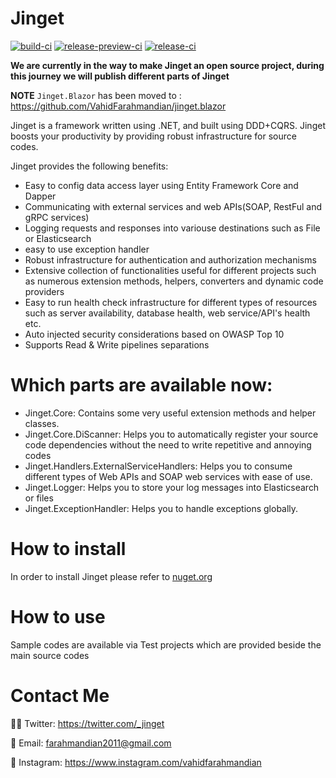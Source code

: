 # Jinget
 [![build-ci](https://github.com/VahidFarahmandian/Jinget/actions/workflows/build-ci.yml/badge.svg?branch=main)](https://github.com/VahidFarahmandian/Jinget/actions/workflows/build-ci.yml)
[![release-preview-ci](https://github.com/VahidFarahmandian/Jinget/actions/workflows/release-preview-ci.yml/badge.svg)](https://github.com/VahidFarahmandian/Jinget/actions/workflows/release-preview-ci.yml)
[![release-ci](https://github.com/VahidFarahmandian/Jinget/actions/workflows/release-ci.yml/badge.svg)](https://github.com/VahidFarahmandian/Jinget/actions/workflows/release-ci.yml)

**We are currently in the way to make Jinget an open source project, during this journey we will publish different parts of Jinget**

**NOTE** `Jinget.Blazor` has been moved to : https://github.com/VahidFarahmandian/jinget.blazor

Jinget is a framework written using .NET, and built using DDD+CQRS. Jinget boosts your productivity by providing robust infrastructure for source codes.

Jinget provides the following benefits:

- Easy to config data access layer using Entity Framework Core and Dapper
- Communicating with external services and web APIs(SOAP, RestFul and gRPC services)
- Logging requests and responses into variouse destinations such as File or Elasticsearch
- easy to use exception handler
- Robust infrastructure for authentication and authorization mechanisms
- Extensive collection of functionalities useful for different projects such as numerous  extension methods, helpers, converters and dynamic code providers
- Easy to run health check infrastructure for different types of resources such as server availability, database health, web service/API's health etc.
- Auto injected security considerations based on OWASP Top 10
- Supports Read & Write pipelines separations

# Which parts are available now:

- Jinget.Core: Contains some very useful extension methods and helper classes.
- Jinget.Core.DiScanner: Helps you to automatically register your source code dependencies without the need to write repetitive and annoying codes
- Jinget.Handlers.ExternalServiceHandlers: Helps you to consume different types of Web APIs and SOAP web services with ease of use.
- Jinget.Logger: Helps you to store your log messages into Elasticsearch or files
- Jinget.ExceptionHandler: Helps you to handle exceptions globally.
  
# How to install
In order to install Jinget please refer to [nuget.org](https://www.nuget.org/profiles/Jinget "nuget.org")

# How to use
Sample codes are available via Test projects which are provided beside the main source codes

# Contact Me
👨‍💻 Twitter: https://twitter.com/_jinget

📧 Email: farahmandian2011@gmail.com

📣 Instagram: https://www.instagram.com/vahidfarahmandian

